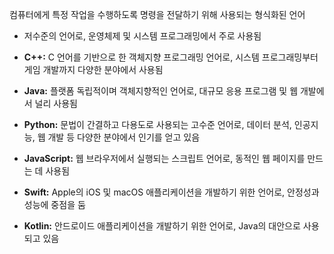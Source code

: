 컴퓨터에게 특정 작업을 수행하도록 명령을 전달하기 위해 사용되는 형식화된 언어

- 저수준의 언어로, 운영체제 및 시스템 프로그래밍에서 주로 사용됨
    
- **C++:** C 언어를 기반으로 한 객체지향 프로그래밍 언어로, 시스템 프로그래밍부터 게임 개발까지 다양한 분야에서 사용됨
    
- **Java:** 플랫폼 독립적이며 객체지향적인 언어로, 대규모 응용 프로그램 및 웹 개발에서 널리 사용됨
    
- **Python:** 문법이 간결하고 다용도로 사용되는 고수준 언어로, 데이터 분석, 인공지능, 웹 개발 등 다양한 분야에서 인기를 얻고 있음
    
- **JavaScript:** 웹 브라우저에서 실행되는 스크립트 언어로, 동적인 웹 페이지를 만드는 데 사용됨
    
- **Swift:** Apple의 iOS 및 macOS 애플리케이션을 개발하기 위한 언어로, 안정성과 성능에 중점을 둠
    
- **Kotlin:** 안드로이드 애플리케이션을 개발하기 위한 언어로, Java의 대안으로 사용되고 있음